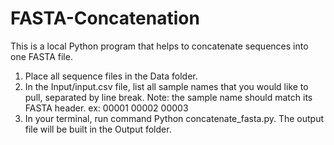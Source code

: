 # FASTA-Concatenation

This is a local Python program that helps to concatenate sequences into one FASTA file.

1. Place all sequence files in the Data folder.
2. In the Input/input.csv file, list all sample names that you would like to pull, separated by line break. Note: the sample name should match its FASTA header.
   ex: 00001
       00002
       00003
3. In your terminal, run command Python concatenate_fasta.py. The output file will be built in the Output folder.
